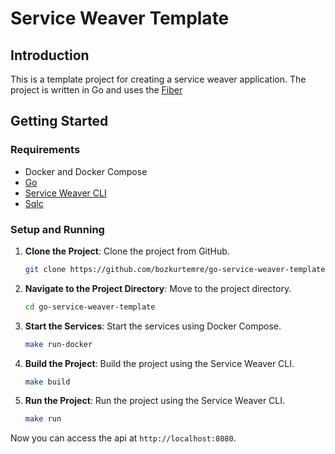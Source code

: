 # Service Weaver Template

## Introduction

This is a template project for creating a service weaver application. The project is written in Go and uses the [Fiber](https://gofiber.io)

## Getting Started

### Requirements

- Docker and Docker Compose
- [Go](https://golang.org)
- [Service Weaver CLI](https://serviceweaver.dev)
- [Sqlc](https://sqlc.dev)

### Setup and Running

1. **Clone the Project**: Clone the project from GitHub.

   ```bash
   git clone https://github.com/bozkurtemre/go-service-weaver-template.git 
   ```

2. **Navigate to the Project Directory**: Move to the project directory.

   ```bash
   cd go-service-weaver-template
   ```

3. **Start the Services**: Start the services using Docker Compose.

   ```bash
   make run-docker
   ```

4. **Build the Project**: Build the project using the Service Weaver CLI.

   ```bash
   make build
   ```

5. **Run the Project**: Run the project using the Service Weaver CLI.

   ```bash
   make run
   ```

Now you can access the api at `http://localhost:8080`.
